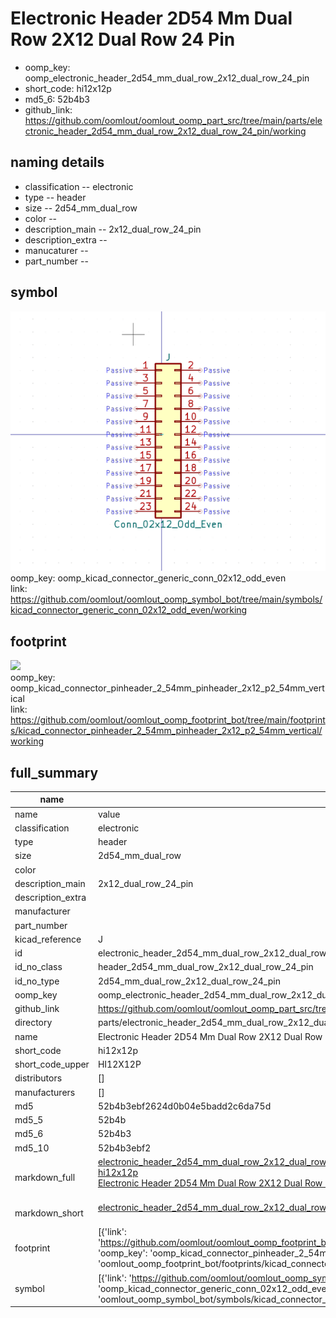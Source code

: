 # Electronic Header 2D54 Mm Dual Row 2X12 Dual Row 24 Pin

  
* oomp_key: oomp_electronic_header_2d54_mm_dual_row_2x12_dual_row_24_pin 
* short_code: hi12x12p
* md5_6: 52b4b3  
* github_link: https://github.com/oomlout/oomlout_oomp_part_src/tree/main/parts/electronic_header_2d54_mm_dual_row_2x12_dual_row_24_pin/working  
## naming details
* classification -- electronic
* type -- header
* size -- 2d54_mm_dual_row
* color -- 
* description_main -- 2x12_dual_row_24_pin
* description_extra -- 
* manucaturer -- 
* part_number -- 



## symbol

![](symbol/0/working/working_600.png)  
oomp_key: oomp_kicad_connector_generic_conn_02x12_odd_even  
link: https://github.com/oomlout/oomlout_oomp_symbol_bot/tree/main/symbols/kicad_connector_generic_conn_02x12_odd_even/working  

## footprint

![](footprint/0/working/working_600.png)  
oomp_key: oomp_kicad_connector_pinheader_2_54mm_pinheader_2x12_p2_54mm_vertical  
link: https://github.com/oomlout/oomlout_oomp_footprint_bot/tree/main/footprints/kicad_connector_pinheader_2_54mm_pinheader_2x12_p2_54mm_vertical/working  

## full_summary
| name | value | 
| --- | --- | 
| name | value | 
| classification | electronic | 
| type | header | 
| size | 2d54_mm_dual_row | 
| color |  | 
| description_main | 2x12_dual_row_24_pin | 
| description_extra |  | 
| manufacturer |  | 
| part_number |  | 
| kicad_reference | J | 
| id | electronic_header_2d54_mm_dual_row_2x12_dual_row_24_pin | 
| id_no_class | header_2d54_mm_dual_row_2x12_dual_row_24_pin | 
| id_no_type | 2d54_mm_dual_row_2x12_dual_row_24_pin | 
| oomp_key | oomp_electronic_header_2d54_mm_dual_row_2x12_dual_row_24_pin | 
| github_link | https://github.com/oomlout/oomlout_oomp_part_src/tree/main/parts/electronic_header_2d54_mm_dual_row_2x12_dual_row_24_pin/working | 
| directory | parts/electronic_header_2d54_mm_dual_row_2x12_dual_row_24_pin | 
| name | Electronic Header 2D54 Mm Dual Row 2X12 Dual Row 24 Pin | 
| short_code | hi12x12p | 
| short_code_upper | HI12X12P | 
| distributors | [] | 
| manufacturers | [] | 
| md5 | 52b4b3ebf2624d0b04e5badd2c6da75d | 
| md5_5 | 52b4b | 
| md5_6 | 52b4b3 | 
| md5_10 | 52b4b3ebf2 | 
| markdown_full | [electronic_header_2d54_mm_dual_row_2x12_dual_row_24_pin](https://github.com/oomlout/oomlout_oomp_part_src/tree/main/parts/electronic_header_2d54_mm_dual_row_2x12_dual_row_24_pin/working)<br>[hi12x12p](https://github.com/oomlout/oomlout_oomp_part_src/tree/main/parts/electronic_header_2d54_mm_dual_row_2x12_dual_row_24_pin/working)<br>[Electronic Header 2D54 Mm Dual Row 2X12 Dual Row 24 Pin](https://github.com/oomlout/oomlout_oomp_part_src/tree/main/parts/electronic_header_2d54_mm_dual_row_2x12_dual_row_24_pin/working)<br><br> | 
| markdown_short | [electronic_header_2d54_mm_dual_row_2x12_dual_row_24_pin](https://github.com/oomlout/oomlout_oomp_part_src/tree/main/parts/electronic_header_2d54_mm_dual_row_2x12_dual_row_24_pin/working)<br><br> | 
| footprint | [{'link': 'https://github.com/oomlout/oomlout_oomp_footprint_bot/tree/main/foootprntss/kicad_connector_pinheader_2_54mm_pinheader_2x12_p2_54mm_vertical', 'oomp_key': 'oomp_kicad_connector_pinheader_2_54mm_pinheader_2x12_p2_54mm_vertical', 'directory': 'oomlout_oomp_footprint_bot/footprints/kicad_connector_pinheader_2_54mm_pinheader_2x12_p2_54mm_vertical//working/working.kicad_mod'}] | 
| symbol | [{'link': 'https://github.com/oomlout/oomlout_oomp_symbol_bot/tree/main/symbols/kicad_connector_generic_conn_02x12_odd_even', 'oomp_key': 'oomp_kicad_connector_generic_conn_02x12_odd_even', 'directory': 'oomlout_oomp_symbol_bot/symbols/kicad_connector_generic_conn_02x12_odd_even//working/working.kicad_sym'}] | 
